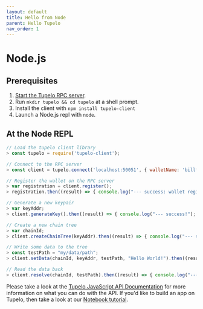 ```yaml
---
layout: default
title: Hello from Node
parent: Hello Tupelo
nav_order: 1
---
```


# Node.js
## Prerequisites
1. [Start the Tupelo RPC server](/tutorials/rpc-server).
2. Run `mkdir tupelo && cd tupelo` at a shell prompt.
3. Install the client with `npm install tupelo-client`
4. Launch a Node.js repl with `node`.

## At the Node REPL
```javascript
// Load the tupelo client library
> const tupelo = require('tupelo-client');

// Connect to the RPC server
> const client = tupelo.connect('localhost:50051', { walletName: 'billfold', passPhrase: 'this is a secret' });

// Register the wallet on the RPC server
> var registration = client.register();
> registration.then((result) => { console.log("--- success: wallet registered")}, (err) => { console.log("--- error: "+err) });

// Generate a new keypair
> var keyAddr;
> client.generateKey().then((result) => { console.log("--- success!"); keyAddr = result.keyAddr }, (err) => { console.log("--- error: "+err)});

// Create a new chain tree
> var chainId;
> client.createChainTree(keyAddr).then((result) => { console.log("--- success!"); chainId = result.chainId }, (err) => { console.log("--- error: "+err) });

// Write some data to the tree
> const testPath = "my/data/path";
> client.setData(chainId, keyAddr, testPath, "Hello World!").then((result) => { console.log("--- success!") }, (err) => { console.log("--- error: "+err) });

// Read the data back
> client.resolve(chainId, testPath).then((result) => { console.log("--- success!"); console.log(result.data.toString()) }, (err) => { console.log("--- error: "+err) });
```

Please take a look at the [Tupelo JavaScript API Documentation](https://quorumcontrol.github.io/tupelo.js/) for more information on what you can do with the API. If you'd like to build an app on Tupelo, then take a look at our [Notebook tutorial](/tutorials/notebook).
